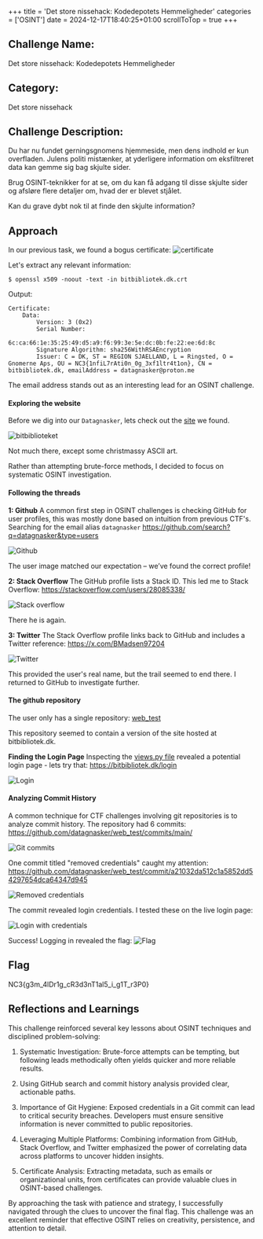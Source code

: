 +++
title = 'Det store nissehack: Kodedepotets Hemmeligheder'
categories = ['OSINT']
date = 2024-12-17T18:40:25+01:00
scrollToTop = true
+++

## Challenge Name:

Det store nissehack: Kodedepotets Hemmeligheder

## Category:

Det store nissehack

## Challenge Description:

Du har nu fundet gerningsgnomens hjemmeside, men dens indhold er kun overfladen. Julens politi mistænker, at yderligere information om eksfiltreret data kan gemme sig bag skjulte sider.

Brug OSINT-teknikker for at se, om du kan få adgang til disse skjulte sider og afsløre flere detaljer om, hvad der er blevet stjålet.

Kan du grave dybt nok til at finde den skjulte information?

## Approach

In our previous task, we found a bogus certificate:
![certificate](images/certifikat.png)

Let's extract any relevant information:
```text
$ openssl x509 -noout -text -in bitbibliotek.dk.crt
```

Output:
```text
Certificate:
    Data:
        Version: 3 (0x2)
        Serial Number:
            6c:ca:66:1e:35:25:49:d5:a9:f6:99:3e:5e:dc:0b:fe:22:ee:6d:8c
        Signature Algorithm: sha256WithRSAEncryption
        Issuer: C = DK, ST = REGION SJAELLAND, L = Ringsted, O = Gnomerne Aps, OU = NC3{1nfiL7rAti0n_0g_3xf1ltr4t1on}, CN = bitbibliotek.dk, emailAddress = datagnasker@proton.me
```

The email address stands out as an interesting lead for an OSINT challenge.

#### Exploring the website

Before we dig into our `Datagnasker`, lets check out the [site](https://bitbibliotek.dk/) we found.

![bitbiblioteket](images/bitbilioteket.png)

Not much there, except some christmassy ASCII art.

Rather than attempting brute-force methods, I decided to focus on systematic OSINT investigation.

#### Following the threads

**1: Github**
A common first step in OSINT challenges is checking GitHub for user profiles, this was mostly done based on intuition from previous CTF's. Searching for the email alias `datagnasker`
https://github.com/search?q=datagnasker&type=users

![Github](images/Github.png)

The user image matched our expectation – we’ve found the correct profile!

**2: Stack Overflow**
The GitHub profile lists a Stack ID. This led me to Stack Overflow:
https://stackoverflow.com/users/28085338/

![Stack overflow](images/stackoverflow.png)

There he is again.

**3: Twitter**
The Stack Overflow profile links back to GitHub and includes a Twitter reference:
https://x.com/BMadsen97204

![Twitter](images/Twitter.png)

This provided the user's real name, but the trail seemed to end there. I returned to GitHub to investigate further.

#### The github repository

The user only has a single repository: [web_test](https://github.com/datagnasker/web_test)

This repository seemed to contain a version of the site hosted at bitbibliotek.dk.

**Finding the Login Page**
Inspecting the [views.py file](https://github.com/datagnasker/web_test/blob/main/bitbibliotek/views.py#L20) revealed a potential login page - lets try that: https://bitbibliotek.dk/login

![Login](images/login.png)

#### Analyzing Commit History
A common technique for CTF challenges involving git repositories is to analyze commit history. The repository had 6 commits:
https://github.com/datagnasker/web_test/commits/main/

![Git commits](images/git-commits.png)

One commit titled "removed credentials" caught my attention:
https://github.com/datagnasker/web_test/commit/a21032da512c1a5852dd54297654dca64347d945

![Removed credentials](images/removed-credentials.png)

The commit revealed login credentials. I tested these on the live login page:

![Login with credentials](images/login2.png)

Success! Logging in revealed the flag:
![Flag](images/flag.png)

## Flag
NC3{g3m_4lDr1g_cR3d3nT1al5_i_g1T_r3P0}

## Reflections and Learnings

This challenge reinforced several key lessons about OSINT techniques and disciplined problem-solving:

1. Systematic Investigation: Brute-force attempts can be tempting, but following leads methodically often yields quicker and more reliable results.

2. Using GitHub search and commit history analysis provided clear, actionable paths.

3. Importance of Git Hygiene: Exposed credentials in a Git commit can lead to critical security breaches. Developers must ensure sensitive information is never committed to public repositories.

4. Leveraging Multiple Platforms: Combining information from GitHub, Stack Overflow, and Twitter emphasized the power of correlating data across platforms to uncover hidden insights.

5. Certificate Analysis: Extracting metadata, such as emails or organizational units, from certificates can provide valuable clues in OSINT-based challenges.

By approaching the task with patience and strategy, I successfully navigated through the clues to uncover the final flag. This challenge was an excellent reminder that effective OSINT relies on creativity, persistence, and attention to detail.
